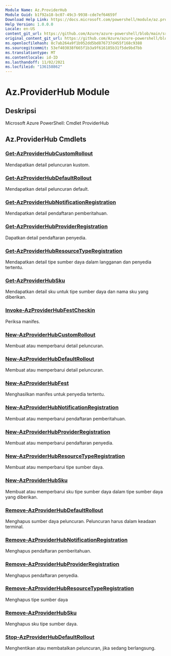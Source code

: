 ```yaml
---
Module Name: Az.ProviderHub
Module Guid: b1f92a18-bc07-49c3-9938-cde7ef64659f
Download Help Link: https://docs.microsoft.com/powershell/module/az.providerhub
Help Version: 1.0.0.0
Locale: en-US
content_git_url: https://github.com/Azure/azure-powershell/blob/main/src/ProviderHub/help/Az.ProviderHub.md
original_content_git_url: https://github.com/Azure/azure-powershell/blob/main/src/ProviderHub/help/Az.ProviderHub.md
ms.openlocfilehash: 8c7ab264a9f1b952dd5bd876737d455f168c9388
ms.sourcegitcommit: 53ef403038f665f1b3a9f616185b31f5de9bd7bb
ms.translationtype: MT
ms.contentlocale: id-ID
ms.lasthandoff: 11/02/2021
ms.locfileid: "136158862"
---
```

# Az.ProviderHub Module
## Deskripsi
Microsoft Azure PowerShell: Cmdlet ProviderHub

## Az.ProviderHub Cmdlets
### [Get-AzProviderHubCustomRollout](Get-AzProviderHubCustomRollout.md)
Mendapatkan detail peluncuran kustom.

### [Get-AzProviderHubDefaultRollout](Get-AzProviderHubDefaultRollout.md)
Mendapatkan detail peluncuran default.

### [Get-AzProviderHubNotificationRegistration](Get-AzProviderHubNotificationRegistration.md)
Mendapatkan detail pendaftaran pemberitahuan.

### [Get-AzProviderHubProviderRegistration](Get-AzProviderHubProviderRegistration.md)
Dapatkan detail pendaftaran penyedia.

### [Get-AzProviderHubResourceTypeRegistration](Get-AzProviderHubResourceTypeRegistration.md)
Mendapatkan detail tipe sumber daya dalam langganan dan penyedia tertentu.

### [Get-AzProviderHubSku](Get-AzProviderHubSku.md)
Mendapatkan detail sku untuk tipe sumber daya dan nama sku yang diberikan.

### [Invoke-AzProviderHubFestCheckin](Invoke-AzProviderHubManifestCheckin.md)
Periksa manifes.

### [New-AzProviderHubCustomRollout](New-AzProviderHubCustomRollout.md)
Membuat atau memperbarui detail peluncuran.

### [New-AzProviderHubDefaultRollout](New-AzProviderHubDefaultRollout.md)
Membuat atau memperbarui detail peluncuran.

### [New-AzProviderHubFest](New-AzProviderHubManifest.md)
Menghasilkan manifes untuk penyedia tertentu.

### [New-AzProviderHubNotificationRegistration](New-AzProviderHubNotificationRegistration.md)
Membuat atau memperbarui pendaftaran pemberitahuan.

### [New-AzProviderHubProviderRegistration](New-AzProviderHubProviderRegistration.md)
Membuat atau memperbarui pendaftaran penyedia.

### [New-AzProviderHubResourceTypeRegistration](New-AzProviderHubResourceTypeRegistration.md)
Membuat atau memperbarui tipe sumber daya.

### [New-AzProviderHubSku](New-AzProviderHubSku.md)
Membuat atau memperbarui sku tipe sumber daya dalam tipe sumber daya yang diberikan.

### [Remove-AzProviderHubDefaultRollout](Remove-AzProviderHubDefaultRollout.md)
Menghapus sumber daya peluncuran.
Peluncuran harus dalam keadaan terminal.

### [Remove-AzProviderHubNotificationRegistration](Remove-AzProviderHubNotificationRegistration.md)
Menghapus pendaftaran pemberitahuan.

### [Remove-AzProviderHubProviderRegistration](Remove-AzProviderHubProviderRegistration.md)
Menghapus pendaftaran penyedia.

### [Remove-AzProviderHubResourceTypeRegistration](Remove-AzProviderHubResourceTypeRegistration.md)
Menghapus tipe sumber daya

### [Remove-AzProviderHubSku](Remove-AzProviderHubSku.md)
Menghapus sku tipe sumber daya.

### [Stop-AzProviderHubDefaultRollout](Stop-AzProviderHubDefaultRollout.md)
Menghentikan atau membatalkan peluncuran, jika sedang berlangsung.

